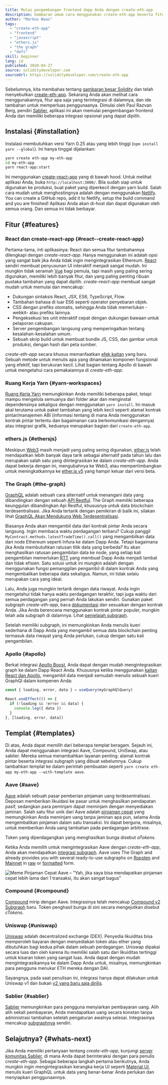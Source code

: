 ```yaml
---
title: Mulai pengembangan frontend dapp Anda dengan create-eth-app
description: Gambaran umum cara menggunakan create-eth-app beserta fiturnya
author: "Markus Waas"
tags:
  - "create-eth-app"
  - "frontend"
  - "javascript"
  - "ethers.js"
  - "the graph"
  - "defi"
skill: beginner
lang: id
published: 2020-04-27
source: soliditydeveloper.com
sourceUrl: https://soliditydeveloper.com/create-eth-app
---
```


Sebelumnya, kita membahas tentang [gambaran besar Solidity](https://soliditydeveloper.com/solidity-overview-2020) dan telah menyebutkan [create-eth-app](https://github.com/PaulRBerg/create-eth-app). Sekarang Anda akan melihat cara menggunakannya, fitur apa saja yang terintegrasi di dalamnya, dan ide tambahan untuk memperluas penggunaanya. Dimulai oleh Paul Razvan Berg, pendiri [Sablier](http://sablier.com/), aplikasi ini akan memulai pengembangan frontend Anda dan memiliki beberapa integrasi opsional yang dapat dipilih.

## Instalasi {#installation}

Instalasi membutuhkan versi Yarn 0.25 atau yang lebih tinggi (`npm install yarn --global`). Ini hanya tinggal dijalankan:

```bash
yarn create eth-app my-eth-app
cd my-eth-app
yarn react-app:start
```

Ini menggunakan [create-react-app](https://github.com/facebook/create-react-app) yang di bawah hood. Untuk melihat aplikasi Anda, buka `http://localhost:3000/`. Bila sudah siap untuk digunakan ke produksi, buat paket yang diperkecil dengan yarn build. Salah cara mudah untuk menghostingnya adalah dengan menggunakan [Netlify](https://www.netlify.com/). You can create a GitHub repo, add it to Netlify, setup the build command and you are finished! Aplikasi Anda akan di-host dan dapat digunakan oleh semua orang. Dan semua ini tidak berbayar.

## Fitur {#features}

### React dan create-react-app {#react--create-react-app}

Pertama-tama, inti aplikasinya: React dan semua fitur tambahannya dilengkapi dengan _create-react-app_. Hanya menggunakan ini adalah opsi yang sangat baik jika Anda tidak ingin mengintegrasikan Ethereum. [React](https://reactjs.org/) sendiri membuat penyusunan UI interaktif menjadi sangat mudah. Ini mungkin tidak seramah [Vue](https://vuejs.org/) bagi pemula, tapi masih yang paling sering digunakan, memiliki lebih banyak fitur, dan yang paling penting ribuan pustaka tambahan yang dapat dipilih. _create-react-app_ membuat sangat mudah untuk memulai dan mencakup:

- Dukungan sintaksis React, JSX, ES6, TypeScript, Flow.
- Tambahan bahasa di luar ES6 seperti operator penyebaran objek.
- CSS dengan prefiks otomatis, sehingga Anda tidak memerlukan -webkit- atau prefiks lainnya.
- Pengeksekusi tes unit interaktif cepat dengan dukungan bawaan untuk pelaporan cakupan.
- Server pengembangan langsung yang memperingatkan tentang kesalahan-kesalahan umum.
- Sebuah skrip build untuk membuat bundle JS, CSS, dan gambar untuk produksi, dengan hash dan peta sumber.

_create-eth-app_ secara khusus memanfaatkan [efek kaitan](https://reactjs.org/docs/hooks-effect.html) yang baru. Sebuah metode untuk menulis apa yang dinamakan komponen fungsional yang efektif, tapi berukuran kecil. Lihat bagian tentang Apollo di bawah untuk mengetahui cara pemakaiannya di _create-eth-app_.

### Ruang Kerja Yarn {#yarn-workspaces}

[Ruang Kerja Yarn](https://classic.yarnpkg.com/en/docs/workspaces/) memungkinkan Anda memiliki beberapa paket, tetapi mampu mengelola semuanya dari folder akar dan menginstal dependensinya sekaligus dengan menggunakan `yarn install`. Ini masuk akal terutama untuk paket tambahan yang lebih kecil seperti alamat kontrak pintar/manajemen ABI (informasi tentang di mana Anda menggunakan kontrak pintar tertentu dan bagaimanan cara berkomunikasi dengannya) atau integrasi grafik, keduanya merupakan bagian dari `create-eth-app`.

### ethers.js {#ethersjs}

Meskipun [Web3](https://docs.web3js.org/) masih menjadi yang paling sering digunakan, [ether.js](https://docs.ethers.io/) telah mendapatkan lebih banyak daya tarik sebagai alternatif pada tahun lalu dan merupakan salah satu yang diintegrasikan ke dalam _create-eth-app_. Anda dapat bekerja dengan ini, mengubahnya ke Web3, atau mempertimbangkan untuk meningkatkannya ke [ether.js v5](https://docs-beta.ethers.io/) yang hampir keluar dari versi beta.

### The Graph {#the-graph}

[GraphQL](https://graphql.org/) adalah sebuah cara alternatif untuk menangani data yang dibandingkan dengan sebuah [API Restful](https://restfulapi.net/). The Graph memiliki beberapa keunggulan dibandingkan Api Restful, khususnya untuk data blockchain terdesentralisasi. Jika Anda tertarik dengan pemikiran di balik ini, silakan lihat [GraphQL Akan Mendukung Web Terdesentralisasi](https://medium.com/graphprotocol/graphql-will-power-the-decentralized-web-d7443a69c69a).

Biasanya Anda akan mengambil data dari kontrak pintar Anda secara langsung. Ingin membaca waktu perdagangan terbaru? Cukup panggil `MyContract.methods.latestTradeTime().call()` yang mengambilkan data dari node Ethereum seperti Infura ke dalam Dapp Anda. Tetapi bagaimana jika Anda membutuhkan ratusan titik data yang berbeda? Itu akan menghasilkan ratusan pengambilan data ke node, yang setiap kali pengambilan memerlukan [RTT](https://wikipedia.org/wiki/Round-trip_delay_time) yang membuat Dapp Anda menjadi lambat dan tidak efisien. Satu solusi untuk ini mungkin adalah dengan menggunakan fungsi pemanggilan pengambil di dalam kontrak Anda yang mengembalikan beberapa data sekaligus. Namun, ini tidak selalu merupakan cara yang ideal.

Lalu, Anda juga mungkin tertarik dengan data riwayat. Anda ingin mengetahui tidak hanya waktu perdagangan terakhir, tapi juga waktu dari semua perdagangan yang pernah Anda lakukan sendiri. Gunakan paket subgraph _create-eth-app_, baca [dokumentasi](https://thegraph.com/docs/en/subgraphs/developing/creating/starting-your-subgraph) dan sesuaikan dengan kontrak Anda. Jika Anda berencana menggunakan kontrak pintar populer, mungkin telah ada subgraph di dalamnya. Lihat [penjelajah subgraph](https://thegraph.com/explorer/).

Setelah memiliki subgraph, ini memungkinkan Anda menulis kueri sederhana di Dapp Anda yang mengambil semua data blockchain penting termasuk data riwayat yang Anda perlukan, cukup dengan satu kali pengambilan.

### Apollo {#apollo}

Berkat integrasi [Apollo Boost](https://www.apollographql.com/docs/react/get-started/), Anda dapat dengan mudah mengintegrasikan graph ke dalam Dapp React Anda. Khususnya ketika menggunakan [kaitan React dan Apollo](https://www.apollographql.com/blog/apollo-client-now-with-react-hooks), mengambil data menjadi semudah menulis sebuah kueri GraphQl dalam kompenen Anda:

```js
const { loading, error, data } = useQuery(myGraphQlQuery)

React.useEffect(() => {
  if (!loading && !error && data) {
    console.log({ data })
  }
}, [loading, error, data])
```

## Templat {#templates}

Di atas, Anda dapat memilih dari beberapa templat beragam. Sejauh ini, Anda dapat menggunakan integrasi Aave, Compound, UniSwap, atau sablier. Mereka semua menambahkan layanan penting: alamat kontrak pintar beserta integrasi subgraph yang dibuat sebelumnya. Cukup tambahkan templat ke dalam perintah pembuatan seperti `yarn create eth-app my-eth-app --with-template aave`.

### Aave {#aave}

[Aave](https://aave.com/) adalah sebuah pasar pemberian pinjaman uang terdesentralisasi. Deposan memberikan likuidasi ke pasar untuk menghasilkan pendapatan pasif, sedangkan para peminjam dapat meminjam dengan menyediakan jaminan. Salah satu fitur unik dari Aave adalah [pinjaman cepat](https://docs.aave.com/developers/guides/flash-loans) yang memungkinkan Anda meminjam uang tanpa jaminan apa pun, selama Anda mengembalikan pinjaman dalam satu transaksi. Ini dapat berguna, misalnya, untuk memberikan Anda uang tambahan pada perdagangan arbitrase.

Token yang diperdagangkan yang menghasilkan bunga disebut _aTokens_.

Ketika Anda memilih untuk mengintegrasikan Aave dengan _create-eth-app_, Anda akan mendapatkan [integrasi subgraph](https://docs.aave.com/developers/getting-started/using-graphql). Aave uses The Graph and already provides you with several ready-to-use subgraphs on [Ropsten](https://thegraph.com/explorer/subgraph/aave/protocol-ropsten) and [Mainnet](https://thegraph.com/explorer/subgraph/aave/protocol) in [raw](https://thegraph.com/explorer/subgraph/aave/protocol-raw) or [formatted](https://thegraph.com/explorer/subgraph/aave/protocol) form.

![Meme Pinjaman Cepat Aave – "Yah, jika saya bisa mendapatkan pinjaman cepat lebih lama dari 1 transaksi, itu akan sangat bagus"](./flashloan-meme.png)

### Compound {#compound}

[Compound](https://compound.finance/) mirip dengan Aave. Integrasinya telah mencakup [Compound v2 Subgraph](https://medium.com/graphprotocol/https-medium-com-graphprotocol-compound-v2-subgraph-highlight-a5f38f094195) baru. Token penghasil bunga di sini secara mengejutkan disebut _cTokens_.

### Uniswap {#uniswap}

[Uniswap](https://uniswap.exchange/) adalah decentralized exchange (DEX). Penyedia likuiditas bisa memperoleh bayaran dengan menyediakan token atau ether yang dibutuhkan bagi kedua pihak dalam sebuah perdagangan. Uniswap dipakai secara luas dan oleh karena itu memiliki salah satu dari likuiditas tertinggi untuk kisaran token yang sangat luas. Anda dapat dengan mudah mengintegrasikannya ke dalam Dapp Anda untuk, misalnya, memungkinkan para pengguna menukar ETH mereka dengan DAI.

Sayangnya, pada saat penulisan ini, integrasi hanya dapat dilakukan untuk Uniswap v1 dan bukan [v2 yang baru saja dirilis](https://uniswap.org/blog/uniswap-v2/).

### Sablier {#sablier}

[Sablier](https://sablier.com/) memungkinkan para pengguna menyiarkan pembayaran uang. Alih alih sekali pembayaran, Anda mendapatkan uang secara konstan tanpa administrasi tambahan setelah pengaturan awalnya selesai. Integrasinya mencakup [subgraphnya](https://thegraph.com/explorer/subgraph/sablierhq/sablier) sendiri.

## Selajutnya? {#whats-next}

Jika Anda memiliki pertanyaan tentang _create-eth-app_, kunjungi [server komunitas Sablier](https://discord.gg/bsS8T47), di mana Anda dapat berinteraksi dengan para penulis _create-eth-app_. Sebagai beberapa langkah pertama berikutnya, Anda mungkin ingin mengintegrasikan kerangka kerja UI seperti [Material UI](https://material-ui.com/), menulis kueri GraphQL untuk data yang benar-benar Anda perlukan dan menyiapkan penggunaannya.
